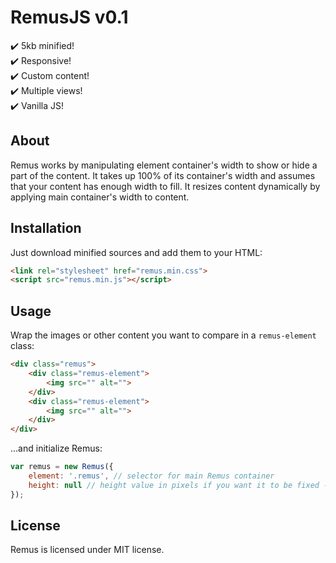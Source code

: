 # RemusJS v0.1
:heavy_check_mark: 5kb minified!   
:heavy_check_mark: Responsive!  
:heavy_check_mark: Custom content!  
:heavy_check_mark: Multiple views!  
:heavy_check_mark: Vanilla JS!

## About
Remus works by manipulating element container's width to show or hide a part of the content. It takes up 100% of its container's width and assumes that your content has enough width to fill. It resizes content dynamically by applying main container's width to content.

## Installation
Just download minified sources and add them to your HTML:

```HTML
<link rel="stylesheet" href="remus.min.css">
<script src="remus.min.js"></script>
```
## Usage
Wrap the images or other content you want to compare in a `remus-element` class:
```HTML
<div class="remus">
	<div class="remus-element">
		<img src="" alt="">
	</div>
	<div class="remus-element">
		<img src="" alt="">
	</div>
</div>
```
...and initialize Remus:
```JavaScript
var remus = new Remus({
	element: '.remus', // selector for main Remus container
	height: null // height value in pixels if you want it to be fixed - optional
});
```

## License
Remus is licensed under MIT license.